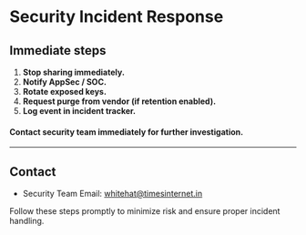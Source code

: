 # Security Incident Response 

## Immediate steps

1. **Stop sharing immediately.**
2. **Notify AppSec / SOC.**
3. **Rotate exposed keys.**
4. **Request purge from vendor (if retention enabled).**
5. **Log event in incident tracker.**

#### Contact security team immediately for further investigation.

---

## Contact

- Security Team Email: [whitehat@timesinternet.in](mailto:whitehat@timesinternet.in)

Follow these steps promptly to minimize risk and ensure proper incident handling.
